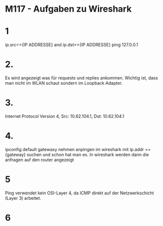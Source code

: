 # M117 - Aufgaben zu Wireshark

# 1

ip.src=={IP ADDRESSE} and ip.dst=={IP ADDRESSE}
      ping 127.0.0.1 
      
# 2.  
Es wird angezeigt was für requests und replies ankommen. Wichtig ist, dass man nicht im WLAN schaut sondern im Loopback Adapter.

# 3. 
Internet Protocol Version 4, Src: 10.62.104.1, Dst: 10.62.104.1

# 4. 
ipconfig default gatewasy nehmen anpingen im wireshark mit ip.addr == {gateway} suchen und schon hat man es. In wireshark werden dann die anfragen auf den router angezeigt

# 5
Ping verwendet kein OSI-Layer 4, da ICMP direkt auf der Netzwerkschicht (Layer 3) arbeitet.

# 6



